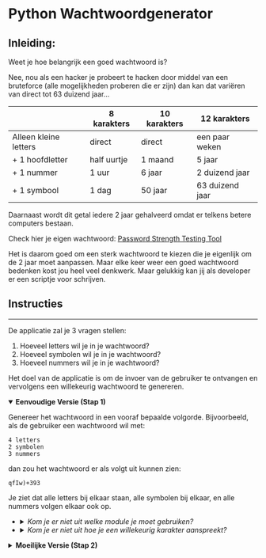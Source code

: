 
# Python Wachtwoordgenerator

## Inleiding:

Weet je hoe belangrijk een goed wachtwoord is?

Nee, nou als een hacker je probeert te hacken door middel van een bruteforce (alle mogelijkheden proberen die er zijn) dan kan dat variëren van direct tot 63 duizend jaar...

|   | 8 karakters | 10 karakters| 12 karakters | 
|---|---|---|---|
| Alleen kleine letters  |  direct | direct   | een paar weken   | 
| + 1 hoofdletter  | half uurtje | 1 maand | 5 jaar| 
| + 1 nummer  | 1 uur  | 6 jaar  | 2 duizend jaar  |
| + 1 symbool | 1 dag | 50 jaar | 63 duizend jaar |

Daarnaast wordt dit getal iedere 2 jaar gehalveerd omdat er telkens betere computers bestaan.

Check hier je eigen wachtwoord: [Password Strength Testing Tool]( https://bitwarden.com/password-strength/)

Het is daarom goed om een sterk wachtwoord te kiezen die je eigenlijk om de 2 jaar moet aanpassen. Maar elke keer weer een goed wachtwoord bedenken kost jou heel veel denkwerk. Maar gelukkig kan jij als developer er een scriptje voor schrijven.


## Instructies
---

De applicatie zal je 3 vragen stellen:

   1. Hoeveel letters wil je in je wachtwoord?
   2. Hoeveel symbolen wil je in je wachtwoord?
   3. Hoeveel nummers wil je in je wachtwoord?

Het doel van de applicatie is om de invoer van de gebruiker te ontvangen en vervolgens een willekeurig wachtwoord te genereren.

<details open> 
<summary> <b> Eenvoudige Versie (Stap 1) </b> </summary>


Genereer het wachtwoord in een vooraf bepaalde volgorde. Bijvoorbeeld, als de gebruiker een wachtwoord wil met:

    4 letters
    2 symbolen
    3 nummers

dan zou het wachtwoord er als volgt uit kunnen zien:

`qfIw)+393`

Je ziet dat alle letters bij elkaar staan, alle symbolen bij elkaar, en alle nummers volgen elkaar ook op.


* <details>
  <summary>
     <i>Kom je er niet uit welke module je moet gebruiken?</i>
  </summary>
   
   * 💡Gebruik de `random` module.

* <details>
  <summary>
     <i>Kom je er niet uit hoe je een willekeurig karakter aanspreekt?</i>
  </summary>

   * 💡In `random` zit een methode genaamd `choice`, hiermee kan je een willekeurig karakter aanspreken uit een array.
 
</details>
</details>
</details>




<details> 
<summary> <b>Moeilijke Versie (Stap 2)</b> </summary>
  
Als je de eenvoudige versie hebt voltooid, kun je de moeilijke versie proberen. In deze geavanceerde versie volgt het uiteindelijke wachtwoord geen vast patroon. Dus het bovenstaande voorbeeld zou er als volgt uit kunnen zien:

`3+w3qf)9I`

Dus elke keer dat je een wachtwoord genereert, zijn de posities van de symbolen, cijfers en letters anders.
 
<details>
    <summary><i>Weet je niet wat je nodig hebt?</i></summary>
     je hebt het volgende nodig:

     1 list
     3 for-in-range loops

</details>
 <details>
  <summary>
     <i>Kom je er niet uit hoe je iets aan een lijst toevoegt?</i>
  </summary>

   * 💡Als je de naam van de lijst gebruikt en daar `.append(gegevens die je wilt toevoegen)` bij gebruikt dan wordt het in je lijst toegevoegd. 
</details>

<details>
  
  <summary>
     <i>Kom je er niet uit hoe je een lijst door elkaar husselt?</i>
  </summary>

   * 💡In `random` zit een methode genaamd `shuffle`, hiermee kan je alles binnen de lijst door elkaar husselen.

</details>

<details>
  <summary>
     <i>Kom je er niet uit hoe je een lijst aan elkaar plakt?</i>
  </summary>

   * 💡Als je een print functie gebruikt met als inhoud `"".join` en dan de lijst dan voegt hij het aan elkaar. Kijk nu eens wat er gebeurt als je `"-".join` doet. 

</details>

</details>
</details>


